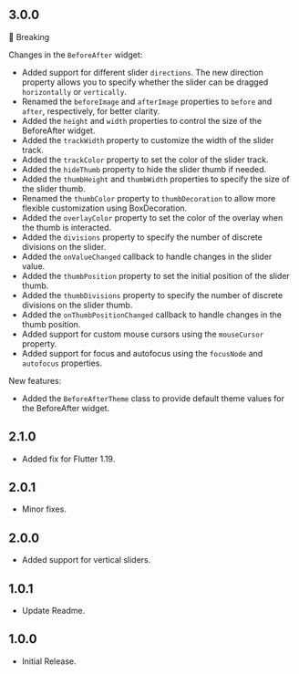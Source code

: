 ## 3.0.0

🚨 Breaking

Changes in the `BeforeAfter` widget:

- Added support for different slider `directions`. The new direction property allows you to specify whether the slider
  can be dragged `horizontally` or `vertically`.
- Renamed the `beforeImage` and `afterImage` properties to `before` and `after`, respectively, for better clarity.
- Added the `height` and `width` properties to control the size of the BeforeAfter widget.
- Added the `trackWidth` property to customize the width of the slider track.
- Added the `trackColor` property to set the color of the slider track.
- Added the `hideThumb` property to hide the slider thumb if needed.
- Added the `thumbHeight` and `thumbWidth` properties to specify the size of the slider thumb.
- Renamed the `thumbColor` property to `thumbDecoration` to allow more flexible customization using BoxDecoration.
- Added the `overlayColor` property to set the color of the overlay when the thumb is interacted.
- Added the `divisions` property to specify the number of discrete divisions on the slider.
- Added the `onValueChanged` callback to handle changes in the slider value.
- Added the `thumbPosition` property to set the initial position of the slider thumb.
- Added the `thumbDivisions` property to specify the number of discrete divisions on the slider thumb.
- Added the `onThumbPositionChanged` callback to handle changes in the thumb position.
- Added support for custom mouse cursors using the `mouseCursor` property.
- Added support for focus and autofocus using the `focusNode` and `autofocus` properties.

New features:

- Added the `BeforeAfterTheme` class to provide default theme values for the BeforeAfter widget.

## 2.1.0

- Added fix for Flutter 1.19.

## 2.0.1

- Minor fixes.

## 2.0.0

- Added support for vertical sliders.

## 1.0.1

- Update Readme.

## 1.0.0

- Initial Release.